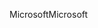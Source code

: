 <span data-ttu-id="1ea04-101">Microsoft</span><span class="sxs-lookup"><span data-stu-id="1ea04-101">Microsoft</span></span>